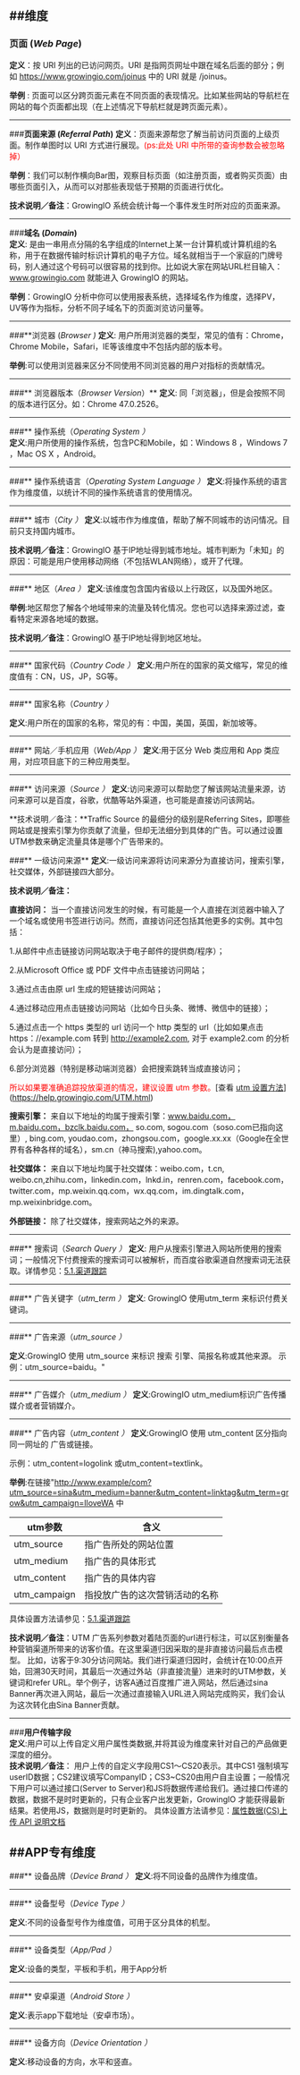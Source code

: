##维度
---

### **页面 (*Web Page*)**  
**定义**：按 URI 列出的已访问网页。URI 是指网页网址中跟在域名后面的部分；例如 https://www.growingio.com/joinus 中的 URI 就是 /joinus。

**举例** : 页面可以区分跨页面元素在不同页面的表现情况。比如某些网站的导航栏在网站的每个页面都出现（在上述情况下导航栏就是跨页面元素）。

---
###**页面来源 (*Referral Path*)**
**定义**：页面来源帮您了解当前访问页面的上级页面。制作单图时以 URI 方式进行展现。<font color='red'>(ps:此处 URI 中所带的查询参数会被忽略掉） </font>

**举例**：我们可以制作横向Bar图，观察目标页面（如注册页面，或者购买页面）由哪些页面引入，从而可以对那些表现低于预期的页面进行优化。    

**技术说明／备注**：GrowingIO 系统会统计每一个事件发生时所对应的页面来源。

---
###**域名 (*Domain*)**  
**定义**: 是由一串用点分隔的名字组成的Internet上某一台计算机或计算机组的名称，用于在数据传输时标识计算机的电子方位。域名就相当于一个家庭的门牌号码，别人通过这个号码可以很容易的找到你。比如说大家在网站URL栏目输入：www.growingio.com 就能进入 GrowingIO 的网站。

**举例**：GrowingIO 分析中你可以使用报表系统，选择域名作为维度，选择PV，UV等作为指标，分析不同子域名下的页面浏览访问量等。

---

###**浏览器 (*Browser *)** 
**定义**: 用户所用浏览器的类型，常见的值有：Chrome，Chrome Mobile，Safari，IE等该维度中不包括内部的版本号。

**举例**:可以使用浏览器来区分不同使用不同浏览器的用户对指标的贡献情况。

---
 ###** 浏览器版本（*Browser Version*）** 
 **定义**: 同「浏览器」，但是会按照不同的版本进行区分。如：Chrome 47.0.2526。

--- 
  ###** 操作系统（*Operating System *）**  
  **定义**:用户所使用的操作系统，包含PC和Mobile，如：Windows 8 ，Windows 7 ，Mac OS X ，Android。
 
---

 ###** 操作系统语言（*Operating System Language *）** 
  **定义**:将操作系统的语言作为维度值，以统计不同的操作系统语言的使用情况。
  
  ---
  
   ###** 城市（*City *）** 
**定义**:以城市作为维度值，帮助了解不同城市的访问情况。目前只支持国内城市。

**技术说明／备注**：GrowingIO 基于IP地址得到城市地址。城市判断为「未知」的原因：可能是用户使用移动网络（不包括WLAN网络），或开了代理。

     
 ---
 ###** 地区（*Area  *）** 
 **定义**:该维度包含国内省级以上行政区，以及国外地区。  
 
 **举例**:地区帮您了解各个地域带来的流量及转化情况。您也可以选择来源过滤，查看特定来源各地域的数据。
 
 **技术说明／备注**：GrowingIO 基于IP地址得到地区地址。
 
 ---
 ###** 国家代码（*Country Code *）** 
 **定义**:用户所在的国家的英文缩写，常见的维度值有：CN，US，JP，SG等。
 
 ---
###** 国家名称（*Country *）**   

**定义**:用户所在的国家的名称，常见的有：中国，美国，英国，新加坡等。

---
###** 网站／手机应用（*Web/App *）** 
**定义**:用于区分 Web 类应用和 App 类应用，对应项目底下的三种应用类型。

---
###** 访问来源（*Source  *）** 
 **定义**:访问来源可以帮助您了解该网站流量来源，访问来源可以是百度，谷歌，优酷等站外渠道，也可能是直接访问该网站。  
 
 **技术说明／备注：**Traffic Source 的最细分的级别是Referring Sites，即哪些网站或是搜索引擎为你贡献了流量，但却无法细分到具体的广告。可以通过设置UTM参数来确定流量具体是哪个广告带来的。
 
 ###** 一级访问来源** 
  **定义**:一级访问来源将访问来源分为直接访问，搜索引擎，社交媒体，外部链接四大部分。
  
  **技术说明／备注：**

**直接访问：**
当一个直接访问发生的时候，有可能是一个人直接在浏览器中输入了一个域名或使用书签进行访问。然而，直接访问还包括其他更多的实例。其中包括：

1.从邮件中点击链接访问网站取决于电子邮件的提供商/程序）；

2.从Microsoft Office 或 PDF 文件中点击链接访问网站；

3.通过点击由原 url 生成的短链接访问网站；

4.通过移动应用点击链接访问网站（比如今日头条、微博、微信中的链接）；

5.通过点击一个 https 类型的 url 访问一个 http 类型的 url（比如如果点击 https：//example.com 转到 http://example2.com, 对于 example2.com 的分析会认为是直接访问）；

6.部分浏览器（特别是移动端浏览器）会把搜索跳转当成直接访问；

<font color = 'red'>所以如果要准确追踪投放渠道的情况，建议设置 utm 参数。</font>[查看 [utm 设置方法](https://help.growingio.com/UTM.html)](https://help.growingio.com/UTM.html) 


**搜索引擎：**
来自以下地址的均属于搜索引擎：www.baidu.com，m.baidu.com，bzclk.baidu.com， so.com, sogou.com（soso.com已指向这里）, bing.com, youdao.com，zhongsou.com，google.xx.xx（Google在全世界有各种各样的域名），sm.cn（神马搜索),yahoo.com。

**社交媒体：**
来自以下地址均属于社交媒体：weibo.com，t.cn, weibo.cn,zhihu.com，linkedin.com，lnkd.in，renren.com，facebook.com，twitter.com，mp.weixin.qq.com，wx.qq.com，im.dingtalk.com，mp.weixinbridge.com。

**外部链接：**
除了社交媒体，搜索网站之外的来源。
 
 
 ---
###** 搜索词（*Search Query *）** 
 **定义**:
用户从搜索引擎进入网站所使用的搜索词；一般情况下付费搜索的搜索词可以被解析，而百度谷歌渠道自然搜索词无法获取。详情参见：[5.1.渠道跟踪](https://help.growingio.com/channeltrack.html)

---

###** 广告关键字（*utm_term *）**
 **定义**: GrowingIO 使用utm_term 来标识付费关键词。
 
---
###** 广告来源（*utm_source *）** 

 **定义**:GrowingIO 使用 utm_source 来标识 搜索 引擎、简报名称或其他来源。
 示例：utm_source=baidu。"
 
 ---
###** 广告媒介（*utm_medium *）** 
 **定义**:GrowingIO utm_medium标识广告传播媒介或者营销媒介。
 
 ---
###** 广告内容（*utm_content *）** 
 **定义**:GrowingIO 使用 utm_content 区分指向同一网址的 广告或链接。

示例：utm_content=logolink 或utm_content=textlink。  


 **举例**:在链接"http://www.example/com?utm_source=sina&utm_medium=banner&utm_content=linktag&utm_term=grow&utm_campaign=IloveWA  中  

|  utm参数| 含义 |
| -- | -- |
| utm_source | 指广告所处的网站位置 |
| utm_medium |指广告的具体形式  |
| utm_content |指广告的具体内容 |
|utm_campaign |指投放广告的这次营销活动的名称 |



具体设置方法请参见：[5.1.渠道跟踪](https://help.growingio.com/channeltrack.html)

**技术说明／备注**：UTM 广告系列参数对着陆页面的url进行标注，可以区别衡量各种营销渠道所带来的访客价值。在这里渠道归因采取的是非直接访问最后点击模型。  比如，访客于9:30分访问网站。我们进行渠道归因时，会统计在10:00点开始，回溯30天时间，其最后一次通过外站（非直接流量）进来时的UTM参数，关键词和refer URL。举个例子，访客A通过百度推广进入网站，然后通过sina Banner再次进入网站，最后一次通过直接输入URL进入网站完成购买，我们会认为这次转化由Sina Banner贡献。

 ---
 
 ###**用户传输字段**   
  **定义**:用户可以上传自定义用户属性类数据,并将其设为维度来针对自己的产品做更深度的细分。  
 **技术说明／备注**：   用户上传的自定义字段用CS1～CS20表示。其中CS1 强制填写userID数据；CS2建议填写CompanyID；CS3~CS20由用户自主设置；一般情况下用户可以通过接口(Server to Server)和JS将数据传递给我们。通过接口传递的数据，数据不是时时更新的，只有企业客户出发更新，GrowingIO 才能获得最新结果。若使用JS，数据则是时时更新的。
 具体设置方法请参见：[属性数据(CS)上传 API 说明文档](https://help.growingio.com/AttributeDataDocumentation.html)
   
    
##APP专有维度
 ---

 ###** 设备品牌（*Device Brand *）** 
  **定义**:将不同设备的品牌作为维度值。
 
 ---
 ###** 设备型号（*Device Type *）** 
 
 **定义**:不同的设备型号作为维度值，可用于区分具体的机型。
 
 ---
 ###** 设备类型（*App/Pad *）** 

 **定义**:设备的类型，平板和手机，用于App分析
 
 ---
 ###** 安卓渠道（*Android Store *）** 

 **定义**:表示app下载地址（安卓市场）。
 
 ---
  ###** 设备方向（*Device Orientation *）** 
 

 **定义**:移动设备的方向，水平和竖直。



